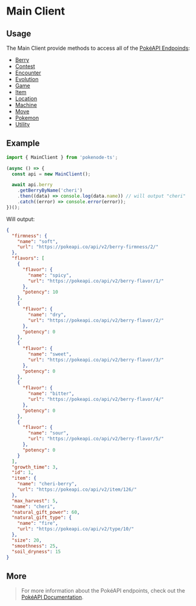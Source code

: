 # Main Client

## Usage

The Main Client provide methods to access all of the [PokéAPI Endpoinds](https://pokeapi.co/docs/v2):

- [Berry](/clients/berry-client)
- [Contest](/clients/contest-client)
- [Encounter](/clients/encounter-client)
- [Evolution](/clients/evolution-client)
- [Game](/clients/game-client)
- [Item](/clients/item-client)
- [Location](/clients/location-client)
- [Machine](/clients/machine-client)
- [Move](/clients/move-client)
- [Pokemon](/clients/pokemon-client)
- [Utility](/clients/utility-client)

## Example

```js
import { MainClient } from 'pokenode-ts';

(async () => {
  const api = new MainClient();

  await api.berry
    .getBerryByName('cheri')
    .then((data) => console.log(data.name)) // will output "cheri"
    .catch((error) => console.error(error));
})();
```

Will output:

```json
{
  "firmness": {
    "name": "soft",
    "url": "https://pokeapi.co/api/v2/berry-firmness/2/"
  },
  "flavors": [
    {
      "flavor": {
        "name": "spicy",
        "url": "https://pokeapi.co/api/v2/berry-flavor/1/"
      },
      "potency": 10
    },
    {
      "flavor": {
        "name": "dry",
        "url": "https://pokeapi.co/api/v2/berry-flavor/2/"
      },
      "potency": 0
    },
    {
      "flavor": {
        "name": "sweet",
        "url": "https://pokeapi.co/api/v2/berry-flavor/3/"
      },
      "potency": 0
    },
    {
      "flavor": {
        "name": "bitter",
        "url": "https://pokeapi.co/api/v2/berry-flavor/4/"
      },
      "potency": 0
    },
    {
      "flavor": {
        "name": "sour",
        "url": "https://pokeapi.co/api/v2/berry-flavor/5/"
      },
      "potency": 0
    }
  ],
  "growth_time": 3,
  "id": 1,
  "item": {
    "name": "cheri-berry",
    "url": "https://pokeapi.co/api/v2/item/126/"
  },
  "max_harvest": 5,
  "name": "cheri",
  "natural_gift_power": 60,
  "natural_gift_type": {
    "name": "fire",
    "url": "https://pokeapi.co/api/v2/type/10/"
  },
  "size": 20,
  "smoothness": 25,
  "soil_dryness": 15
}
```

## More

> For more information about the PokéAPI endpoints, check out the [PokéAPI Documentation](https://pokeapi.co/docs/v2).
